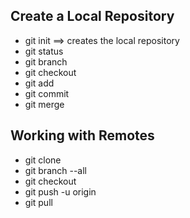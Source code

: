 ## Create a Local Repository

- git init ==> creates the local repository
- git status
- git branch
- git checkout
- git add
- git commit
- git merge

## Working with Remotes

- git clone
- git branch --all
- git checkout
- git push -u origin <branch-name>
- git pull
